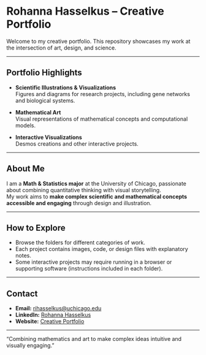 # Rohanna Hasselkus – Creative Portfolio

Welcome to my creative portfolio. This repository showcases my work at the intersection of art, design, and science.

---

## Portfolio Highlights

- **Scientific Illustrations & Visualizations**  
  Figures and diagrams for research projects, including gene networks and biological systems.

- **Mathematical Art**  
  Visual representations of mathematical concepts and computational models.

- **Interactive Visualizations**  
  Desmos creations and other interactive projects.

---

## About Me

I am a **Math & Statistics major** at the University of Chicago, passionate about combining quantitative thinking with visual storytelling.  
My work aims to **make complex scientific and mathematical concepts accessible and engaging** through design and illustration.

---

## How to Explore

- Browse the folders for different categories of work.  
- Each project contains images, code, or design files with explanatory notes.  
- Some interactive projects may require running in a browser or supporting software (instructions included in each folder).

---

## Contact

- **Email:** rihasselkus@uchicago.edu  
- **LinkedIn:** [Rohanna Hasselkus](https://www.linkedin.com/in/rohanna-hasselkus-85b174218/)  
- **Website:** [Creative Portfolio](https://rohannahasselkus.github.io/CreativePortfolio/)

---

“Combining mathematics and art to make complex ideas intuitive and visually engaging.”
